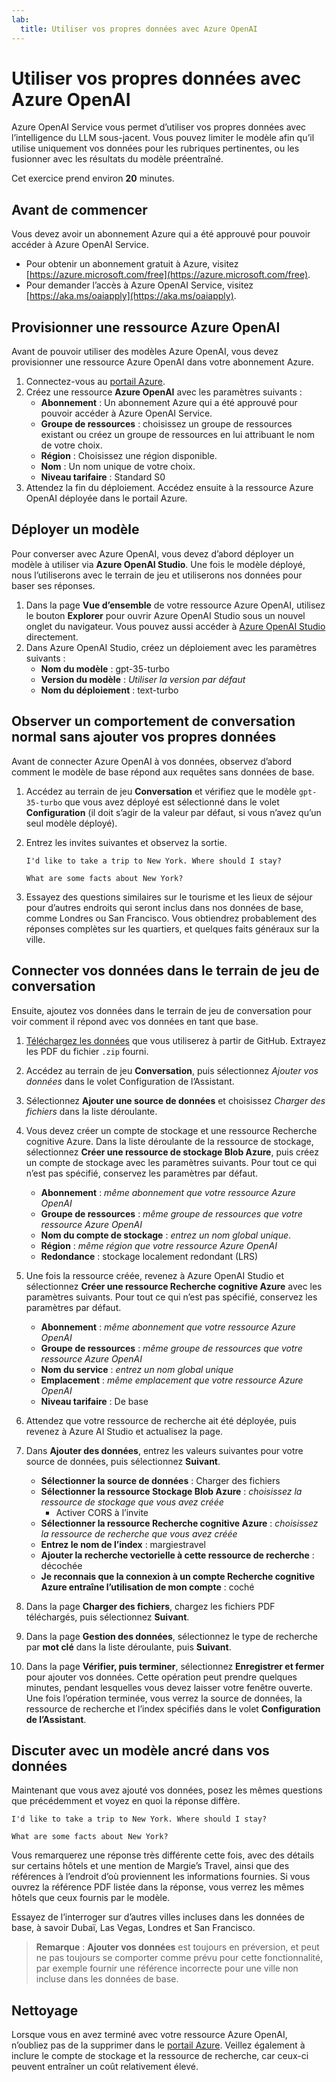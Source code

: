 ```yaml
---
lab:
  title: Utiliser vos propres données avec Azure OpenAI
---
```


# Utiliser vos propres données avec Azure OpenAI

Azure OpenAI Service vous permet d’utiliser vos propres données avec l’intelligence du LLM sous-jacent. Vous pouvez limiter le modèle afin qu’il utilise uniquement vos données pour les rubriques pertinentes, ou les fusionner avec les résultats du modèle préentraîné.

Cet exercice prend environ **20** minutes.

## Avant de commencer

Vous devez avoir un abonnement Azure qui a été approuvé pour pouvoir accéder à Azure OpenAI Service. 

- Pour obtenir un abonnement gratuit à Azure, visitez [https://azure.microsoft.com/free](https://azure.microsoft.com/free).
- Pour demander l’accès à Azure OpenAI Service, visitez [https://aka.ms/oaiapply](https://aka.ms/oaiapply).

## Provisionner une ressource Azure OpenAI

Avant de pouvoir utiliser des modèles Azure OpenAI, vous devez provisionner une ressource Azure OpenAI dans votre abonnement Azure.

1. Connectez-vous au [portail Azure](https://portal.azure.com?azure-portal=true).
2. Créez une ressource **Azure OpenAI** avec les paramètres suivants :
    - **Abonnement** : Un abonnement Azure qui a été approuvé pour pouvoir accéder à Azure OpenAI Service.
    - **Groupe de ressources** : choisissez un groupe de ressources existant ou créez un groupe de ressources en lui attribuant le nom de votre choix.
    - **Région** : Choisissez une région disponible.
    - **Nom** : Un nom unique de votre choix.
    - **Niveau tarifaire** : Standard S0
3. Attendez la fin du déploiement. Accédez ensuite à la ressource Azure OpenAI déployée dans le portail Azure.

## Déployer un modèle

Pour converser avec Azure OpenAI, vous devez d’abord déployer un modèle à utiliser via **Azure OpenAI Studio**. Une fois le modèle déployé, nous l’utiliserons avec le terrain de jeu et utiliserons nos données pour baser ses réponses.

1. Dans la page **Vue d’ensemble** de votre ressource Azure OpenAI, utilisez le bouton **Explorer** pour ouvrir Azure OpenAI Studio sous un nouvel onglet du navigateur. Vous pouvez aussi accéder à [Azure OpenAI Studio](https://oai.azure.com/?azure-portal=true) directement.
2. Dans Azure OpenAI Studio, créez un déploiement avec les paramètres suivants :
    - **Nom du modèle** : gpt-35-turbo
    - **Version du modèle** : *Utiliser la version par défaut*
    - **Nom du déploiement** : text-turbo

## Observer un comportement de conversation normal sans ajouter vos propres données

Avant de connecter Azure OpenAI à vos données, observez d’abord comment le modèle de base répond aux requêtes sans données de base.

1. Accédez au terrain de jeu **Conversation** et vérifiez que le modèle `gpt-35-turbo` que vous avez déployé est sélectionné dans le volet **Configuration** (il doit s’agir de la valeur par défaut, si vous n’avez qu’un seul modèle déployé).
1. Entrez les invites suivantes et observez la sortie.

    ```code
    I'd like to take a trip to New York. Where should I stay?
    ```

    ```code
    What are some facts about New York?
    ```

1. Essayez des questions similaires sur le tourisme et les lieux de séjour pour d’autres endroits qui seront inclus dans nos données de base, comme Londres ou San Francisco. Vous obtiendrez probablement des réponses complètes sur les quartiers, et quelques faits généraux sur la ville.

## Connecter vos données dans le terrain de jeu de conversation

Ensuite, ajoutez vos données dans le terrain de jeu de conversation pour voir comment il répond avec vos données en tant que base.

1. [Téléchargez les données](https://aka.ms/own-data-brochures) que vous utiliserez à partir de GitHub. Extrayez les PDF du fichier `.zip` fourni.
1. Accédez au terrain de jeu **Conversation**, puis sélectionnez *Ajouter vos données* dans le volet Configuration de l’Assistant.
1. Sélectionnez **Ajouter une source de données** et choisissez *Charger des fichiers* dans la liste déroulante.
1. Vous devez créer un compte de stockage et une ressource Recherche cognitive Azure. Dans la liste déroulante de la ressource de stockage, sélectionnez **Créer une ressource de stockage Blob Azure**, puis créez un compte de stockage avec les paramètres suivants. Pour tout ce qui n’est pas spécifié, conservez les paramètres par défaut.

    - **Abonnement** : *même abonnement que votre ressource Azure OpenAI*
    - **Groupe de ressources** : *même groupe de ressources que votre ressource Azure OpenAI*
    - **Nom du compte de stockage** : *entrez un nom global unique*.
    - **Région** : *même région que votre ressource Azure OpenAI*
    - **Redondance** : stockage localement redondant (LRS)

1. Une fois la ressource créée, revenez à Azure OpenAI Studio et sélectionnez **Créer une ressource Recherche cognitive Azure** avec les paramètres suivants. Pour tout ce qui n’est pas spécifié, conservez les paramètres par défaut.

    - **Abonnement** : *même abonnement que votre ressource Azure OpenAI*
    - **Groupe de ressources** : *même groupe de ressources que votre ressource Azure OpenAI*
    - **Nom du service** : *entrez un nom global unique*
    - **Emplacement** : *même emplacement que votre ressource Azure OpenAI*
    - **Niveau tarifaire** : De base

1. Attendez que votre ressource de recherche ait été déployée, puis revenez à Azure AI Studio et actualisez la page.
1. Dans **Ajouter des données**, entrez les valeurs suivantes pour votre source de données, puis sélectionnez **Suivant**.

    - **Sélectionner la source de données** : Charger des fichiers
    - **Sélectionner la ressource Stockage Blob Azure** : *choisissez la ressource de stockage que vous avez créée*
        - Activer CORS à l’invite
    - **Sélectionner la ressource Recherche cognitive Azure** : *choisissez la ressource de recherche que vous avez créée*
    - **Entrez le nom de l’index** : margiestravel
    - **Ajouter la recherche vectorielle à cette ressource de recherche** : décochée
    - **Je reconnais que la connexion à un compte Recherche cognitive Azure entraîne l’utilisation de mon compte** : coché

1. Dans la page **Charger des fichiers**, chargez les fichiers PDF téléchargés, puis sélectionnez **Suivant**.
1. Dans la page **Gestion des données**, sélectionnez le type de recherche par **mot clé** dans la liste déroulante, puis **Suivant**.
1. Dans la page **Vérifier, puis terminer**, sélectionnez **Enregistrer et fermer** pour ajouter vos données. Cette opération peut prendre quelques minutes, pendant lesquelles vous devez laisser votre fenêtre ouverte. Une fois l’opération terminée, vous verrez la source de données, la ressource de recherche et l’index spécifiés dans le volet **Configuration de l’Assistant**.

## Discuter avec un modèle ancré dans vos données

Maintenant que vous avez ajouté vos données, posez les mêmes questions que précédemment et voyez en quoi la réponse diffère.

```
I'd like to take a trip to New York. Where should I stay?
```

```
What are some facts about New York?
```

Vous remarquerez une réponse très différente cette fois, avec des détails sur certains hôtels et une mention de Margie’s Travel, ainsi que des références à l’endroit d’où proviennent les informations fournies. Si vous ouvrez la référence PDF listée dans la réponse, vous verrez les mêmes hôtels que ceux fournis par le modèle.

Essayez de l’interroger sur d’autres villes incluses dans les données de base, à savoir Dubaï, Las Vegas, Londres et San Francisco.

> **Remarque** : **Ajouter vos données** est toujours en préversion, et peut ne pas toujours se comporter comme prévu pour cette fonctionnalité, par exemple fournir une référence incorrecte pour une ville non incluse dans les données de base.

## Nettoyage

Lorsque vous en avez terminé avec votre ressource Azure OpenAI, n’oubliez pas de la supprimer dans le [portail Azure](https://portal.azure.com/?azure-portal=true). Veillez également à inclure le compte de stockage et la ressource de recherche, car ceux-ci peuvent entraîner un coût relativement élevé.
